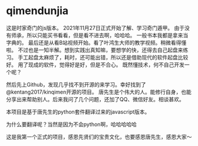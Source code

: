 # qimendunjia
这是时家奇门的js版本。
2021年11月27日正式开始了解、学习奇门遁甲。
由于没有师承，所以只能买书看看，但是看不进去啊，哈哈哈。
一般书本我都是拿来当字典的。
最后还是从看B站视频开始。看了叶鸿生大师的教学视频。稍微看得懂啦。
不过也是一知半解。想到实践出真知嘛，要想学的快，还得去自己起盘来练习。
手工起盘太麻烦了，耗时，还可能出错，所以还是借助现代的软件起盘比较好。
用了现成的软件，觉得好是好，但是不合心。
既然懂技术，何不自己开发一个呢？

然后先上Github，发现几乎找不到开源的来学习。幸好找到了@kentang2017/kinqimen开源的项目。
唐先生是个伟大的人。能修行自身，也能分享出来帮助别人。后来我问了几个问题，还加了QQ、微信好友。相谈甚欢。

本项目是基于唐先生的python套件翻译过来的javascript版本。

为什么要翻译呢？当然是因为不会python啊，哈哈哈哈哈

这是我第一个正式的项目，感恩先贤们的宝贵文化，也要感恩唐先生，感恩大家～
